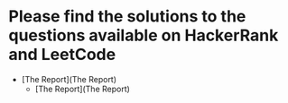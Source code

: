 # Please find the solutions to the questions available on HackerRank and LeetCode

- [The Report](The Report)
    - [The Report](The Report)
